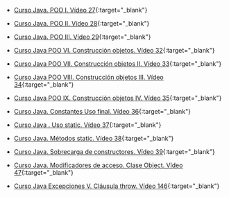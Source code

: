 - [Curso Java. POO I. Vídeo 27](https://youtu.be/XmUz5WJmJVU){:target="_blank"}

- [Curso Java. POO II. Vídeo 28](https://youtu.be/ZY5pwm92cWQ){:target="_blank"}
- [Curso Java. POO III. Vídeo 29](https://youtu.be/RZOSJ2zuxIs){:target="_blank"}
- [Curso Java POO VI. Construcción objetos. Vídeo 32](https://youtu.be/jht07O7_R9w){:target="_blank"}
- [Curso Java POO VII. Construcción objetos II. Vídeo 33](https://youtu.be/l8NmSp7Dz-0){:target="_blank"}
- [Curso Java POO VIII. Construcción objetos III. Vídeo 34](https://youtu.be/UfF2pqCewqo){:target="_blank"}
- [Curso Java POO IX. Construcción objetos IV. Vídeo 35](https://youtu.be/63Uhd3pUZxA){:target="_blank"}
- [Curso Java. Constantes Uso final. Vídeo 36](https://youtu.be/tZekQAcSY8o){:target="_blank"}
- [Curso Java . Uso static. Vídeo 37](https://youtu.be/QIV7FfXa-zY){:target="_blank"}
- [Curso Java. Métodos static. Vídeo 38](https://youtu.be/V0wIZ-OglsY){:target="_blank"}
- [Curso Java. Sobrecarga de constructores. Vídeo 39](https://youtu.be/_ZWcobe9afw){:target="_blank"}
- [Curso Java. Modificadores de acceso. Clase Object. Vídeo 47](https://youtu.be/eQWnegzD6ug){:target="_blank"}
- [Curso Java Excepciones V. Cláusula throw. Vídeo 146](https://youtu.be/qzrw5E3_s7s){:target="_blank"}

